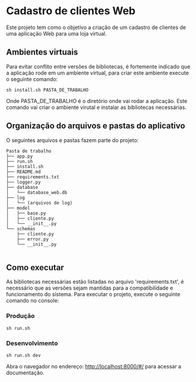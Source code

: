 # Cadastro de clientes Web
Este projeto tem como o objetivo a criação de um cadastro de clientes de uma aplicação Web para uma loja virtual.

## Ambientes virtuais
Para evitar conflito entre versões de bibliotecas, é fortemente indicado que a aplicação rode em um ambiente virtual, para criar este ambiente execute o seguinte comando:
```
sh install.sh PASTA_DE_TRABALHO
```
Onde PASTA_DE_TRABALHO é o diretório onde vai rodar a aplicação. Este comando vai criar o ambiente virutal e instalar as bibliotecas necessárias.

## Organização do arquivos e pastas do aplicativo
O seguintes arquivos e pastas fazem parte do projeto:
```
Pasta de trabalho
├── app.py
├── run.sh
├── install.sh
├── README.md
├── requirements.txt
├── logger.py
├── database
│   └── database_web.db
├── log
│   └── (arquivos de log)
├── model
│   ├── base.py
│   ├── cliente.py
│   └── __init__.py
└── schemas
    ├── cliente.py
    ├── error.py
    └── __init__.py
    
```
## Como executar
As bibliotecas necessárias estão listadas no arquivo 'requirements.txt', é necessário que as versões sejam
mantidas para a compatibilidade e funcionamento do sistema.
Para executar o projeto, execute o seguinte comando no console:

### Produção
```
sh run.sh
```
### Desenvolvimento
```
sh run.sh dev
```
Abra o navegador no endereço: [http://localhost:8000/#/](http://localhost:8000/#/) para acessar a documentação.
